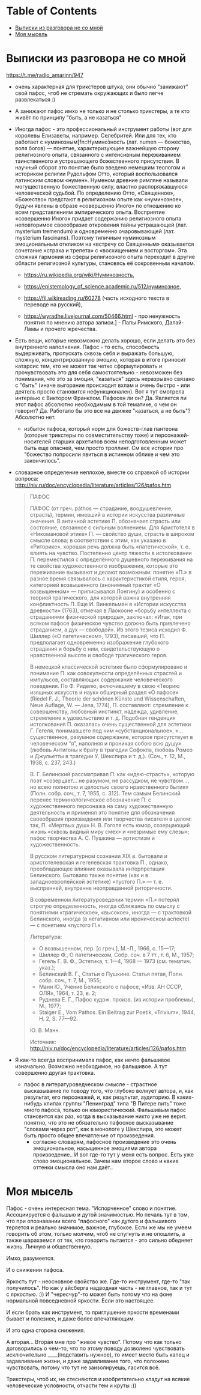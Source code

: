 
# Table of Contents

-   [Выписки из разговора не со мной](#org3f8ba70)
-   [Моя мысель](#org0e064ed)

<div class="preview" id="org5871289">

</div>


<a id="org3f8ba70"></a>

# Выписки из разговора не со мной

<https://t.me/radio_amarinn/947>

-   очень характерная для трикстеров штука, они обычно "занижают" свой пафос, чтоб не стремать окружающих и было легче развлекаться :)
-   А занижают пафос имхо не только и не столько трикстеры, а те кто живёт по принципу "быть, а не казаться"
-   Иногда пафос - это профессиональный инструмент работы (вот для королевы Елизаветы, например. Селебритей. Или для тех, кто работает с нуминозным[fn::Нумино́зность (лат. numen — божество, воля богов) — понятие, характеризующее важнейшую сторону религиозного опыта, связанного с интенсивным переживанием таинственного и устрашающего божественного присутствия. В научный оборот это понятие было введено немецким теологом и историком религии Рудольфом Отто, который воспользовался латинским словом «нумен». Нуменом древние римляне называли могущественную божественную силу, властно распоряжавшуюся человеческой судьбой. По определению Отто, «Священное», «Божество» предстают в религиозном опыте как «нуминозное», будучи явлены в образе «совершенно Иного» по отношению ко всем представлениям эмпирического опыта. Восприятие «совершенно Иного» придает содержанию религиозного опыта неповторимое своеобразие откровения тайны устрашающей (лат. mysterium tremendum) и одновременно очаровывающей (лат. mysterium fascinans). Поэтому типичным нуминозным эмоциональным откликом на «встречу со Священным» оказывается сочетание «страха и трепета» с «восхищением и восторгом». Эта сложная гармония из сферы религиозного опыта переходит в другие области религиозной культуры, становясь её сокровенным началом.
    
    -   <https://ru.wikipedia.org/wiki/Нуминозность>,
    -   <https://epistemology_of_science.academic.ru/512/нуминозное>,
    -   <https://fil.wikireading.ru/60278> (часть исходного текста в переводе на русский),
    
    -   <https://wyradhe.livejournal.com/50466.html> - про ненужность понятия по мнению автора записи.] - Папы Римского, Далай-Ламы и прочего жречества.
-   Есть вещи, которые невозможно делать хорошо, если делать это без внутреннего наполнения. Пафос - то есть, способность выдерживать, пропускать сквозь себя и выражать большую, сложную, концентрированную эмоцию, которая в итоге приносит катарсис тем, кто не может так четко сформулировать и прочувствовать это для себя самостоятельно - невозможен без понимания, что это за эмоция, "казаться" здесь неразрывно связано с "быть" (иначе выгорание происходит вхлам и очень быстро - или деятель просто становится нефункционален).  Вот я тут смотрела интервью с Виктором Франклом. Пафосен ли он? Да. Является ли этот пафос абсолютно необходимым в той тематике, о чем он говорит? Да. Работало бы это все на движке "казаться, а не быть"? Абсолютно нет.
    -   избыток пафоса, который норм для божеств-глав пантеона (которые трикстеры по совместительству тоже) и персонажей-носителей старших архетипов всем неподготовленным может быть еще опасней, чем просто троллинг. См все истории про "божество попросили явиться в истинном облике и чем это закончилось".
-   словарное определение неплохое, вместе со справкой об истории вопроса: <http://niv.ru/doc/encyclopedia/literature/articles/126/pafos.htm>
    
    > ПАФОС
    > 
    > ПА́ФОС (от греч. páthos — страдание, воодушевление, страсть), термин, имевший в истории искусства различные значения. В античной эстетике П. обозначает страсть или состояние, связанное с сильным волнением. Для Аристотеля в «Никомановой этике» П. — свойство души, страсть в широком смысле слова; в соответствии с этим, как указано в «Риторике», хорошая речь должна быть «патетической», т. е. влиять на чувство. Постепенно центр тяжести в истолковании П. переместился с определённого душевного переживания на те свойства художественного изображения, которые это переживание вызывают и делают возможным: понятие «П.» в разное время связывалось с характеристикой стиля, героя, категорией возвышенного (анонимный трактат «О возвышенном» — приписывался Лонгину) и особенно с теорией трагического, для которой важна внутренняя конфликтность П. Еще И. Винкельман в «Истории искусства древности» (1763), отмечая в Лаокооне «борьбу интеллекта с страданиями физической природы», заключал: «Итак, при всяком пафосе физическое чувство должно быть привлечено страданием, а дух — свободой». Из этого тезиса исходил Ф. Шиллер («О патетическом», 1793), писавший, что П. предполагает одновременно изображение глубокого страдания и борьбу с ним, свидетельствующую о нравственной высоте и свободе трагического героя.
    > 
    > В немецкой классической эстетике было сформулировано и понимание П. как совокупности определённых страстей и импульсов, составляющих содержание человеческого поведения. По Ф. Риделю, включившему в свою «Теорию изящных искусств и наук» обширный раздел «О пафосе» (Riedel F. J., Theorie der schönen Künste und Wissenschaften, Neue Auflage, W. — Jena, 1774), П. составляют: стремление к совершенству, любовный инстинкт, надежда, удивление, стремление к удовольствию и т. д. Подобная тенденция истолкования П. оказалась очень существенной для эстетики Г. Гегеля, понимавшего под ним «субстанциональное», «…существенное, разумное содержание, которое присутствует в человеческом “я”, наполняя и проникая собою всю душу» (любовь Антигоны к брату в трагедии Софокла, любовь Ромео и Джульетты в трагедии У. Шекспира и т. д.). (Соч., т. 12, М., 1938, с. 237, 243.)
    > 
    > В. Г. Белинский рассматривал П. как «идею-страсть», которую поэт «созерцает… не разумом, не рассудком, не чувством…, но всею полнотою и целостью своего нравственного бытия» (Полн. собр. соч., т. 7, 1955, с. 312). Тем самым Белинский перенес терминологическое обозначение П. с художественного персонажа на саму художественную деятельность и применял это понятие для обозначения своеобразия произведения или творчества писателя в целом: так, П. «Мертвых душ» Н. В. Гоголя есть юмор, созерцающий жизнь «сквозь видный миру смех» и «незримые ему слезы»; пафос творчества А. С. Пушкина — артистизм и художественность.
    > 
    > В русском литературном сознании XIX в. бытовали и аристотелевская и гегелевская трактовка П., однако, преобладающее влияние оказывала интерпретация Белинского. Бытовало также понятие (как и в западноевропейской эстетике) «пустого П.» — т. е. выспренней, внутренне неоправданной риторичности.
    > 
    > В современном литературоведении термин «П.» потерял строгую определенность, иногда сближаясь по смыслу с понятиями «трагическое», «высокое», иногда — с трактовкой Белинского, иногда (в негативном или ироническом аспекте) — с понятием «пустого П.».
    > 
    > Литература:
    > 
    > -   О возвышенном, пер. [с греч.], М.-Л., 1966, с. 15—17;
    > -   Шиллер Ф., О патетическом, Собр. соч. в 7 тт., т. 6, М., 1957;
    > -   Гегель Г. В. Ф., Эстетика, т. 1—4, 1968 — 1973 (см. тематич. указ.);
    > -   Белинский В. Г., Статьи о Пушкине. Статья пятая, Полн. собр. соч., т. 7, М., 1955;
    > -   Манн Ю., Учение Белинского о пафосе, «Изв. АН СССР, ОЛЯ», 1964, т. 23, в. 2;
    > -   Руднева Е. Г., Пафос худож. произв. (из истории проблемы), М., 1977;
    > -   Staiger E., Vom Pathos. Ein Beitrag zur Poetik, «Trivium», 1944, H. 2, S. 77—92.
    > 
    > Ю. В. Манн.
    > 
    > Источник: <http://niv.ru/doc/encyclopedia/literature/articles/126/pafos.htm>

-   Я как-то всегда воспринимала пафос, как нечто фальшивое изначально. Возможно необходимое, но фальшивое. А тут совершенно другая трактовка.
    -   пафос в литературоведческом смысле - страстное высказывание по поводу того, что глубоко волнует автора, и, как результат, его персонажей, и, как результат, аудиторию. В каких-нибудь клипах группы "Ленинград"  типа "В Питере пить" тоже много пафоса, только он юмористический. Фальшивым пафос становится как раз, когда в высказывание никто уже не верит. понятно, что это не обязательно пафосное высказывание "словами через рот", как в монологе у Шекспира, это может быть просто общее впечатление от произведения.
        -   согласно словарям, пафосное произведение это очень эмоциональное, насыщенное эмоциями автора произведение.. И вот где-то тут у меня есть вопрос. Есть уже слово эмоциональное. Зачем нам второе слово и какие оттенки смысла оно нам даёт..


<a id="org0e064ed"></a>

# Моя мысель

Пафос - очень интересная тема.  "Испорченное" слово и понятие. Ассоциируется с фальшью и дутой значимостью. Но печаль тут в том, что при опознавании всего "пафосного" как дутого и фальшивого теряется и реально значимое, важное, глубокое. Если же мы не умеем говорить об этом, только молчим, чтоб не спугнуть и не опошлить, а также шарахаемся от тех, кто говорить пытается - это сильно обедняет жизнь. Личную и общественную. 

Имхо, разумеется.

И о снижении пафоса.

Яркость тут - неосновное свойство же. Где-то инструмент, где-то "так получилось". Но как у айсберга надводная часть - не главное, так и тут с яркостью. :)) И "чересчур"-то может быть потому что на фоне нормальной повседневной яркости. Если это настоящее.

И если брать как инструмент, то приглушение яркости временами бывает и полезнее, и даже более впечатляющим. 

И это одна сторона снижения. 

А вторая&#x2026; Вторая мне про "живое чувство". Потому что как только договорились о чем-то, что по этому поводу дозволено чувствовать исключительно \_\_\_\_(подставить нужное), то имеет место быть капец и задавливание жизни, и даже задавливание того, что положено чувствовать, потому что тут не заизолируешь, гасится всё.

Трикстеры, чтоб их, не стесняются и изобретательно кладут на всякие человеческие условности, отчасти тем и круты :))


